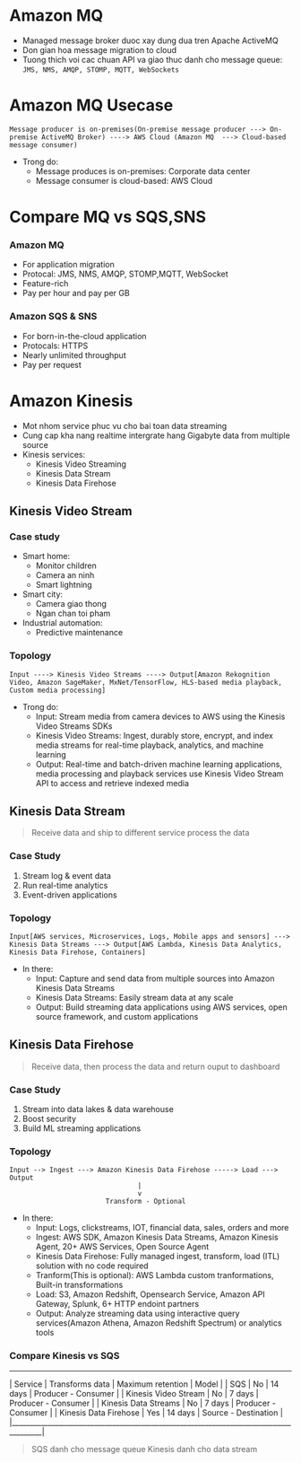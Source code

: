 # Amazon MQ
- Managed message broker duoc xay dung dua tren Apache ActiveMQ
- Don gian hoa message migration to cloud
- Tuong thich voi cac chuan API va giao thuc danh cho message queue: `JMS, NMS, AMQP, STOMP, MQTT, WebSockets`

# Amazon MQ Usecase
```
Message producer is on-premises(On-premise message producer ---> On-premise ActiveMQ Broker) ----> AWS Cloud (Amazon MQ  ---> Cloud-based message consumer)
```
- Trong do:
    + Message produces is on-premises: Corporate data center
    + Message consumer is cloud-based: AWS Cloud

# Compare MQ vs SQS,SNS
### Amazon MQ
- For application migration
- Protocal: JMS, NMS, AMQP, STOMP,MQTT, WebSocket
- Feature-rich
- Pay per hour and pay per GB
### Amazon SQS & SNS
- For born-in-the-cloud application
- Protocals: HTTPS
- Nearly unlimited throughput
- Pay per request

# Amazon Kinesis
- Mot nhom service phuc vu cho bai toan data streaming
- Cung cap kha nang realtime intergrate hang Gigabyte data from multiple source
- Kinesis services:
    + Kinesis Video Streaming
    + Kinesis Data Stream
    + Kinesis Data Firehose

## Kinesis Video Stream
### Case study
- Smart home:
    + Monitor children
    + Camera an ninh
    + Smart lightning
- Smart city:
    + Camera giao thong
    + Ngan chan toi pham
- Industrial automation:
    + Predictive maintenance
### Topology
```
Input ----> Kinesis Video Streams ----> Output[Amazon Rekognition Video, Amazon SageMaker, MxNet/TensorFlow, HLS-based media playback, Custom media processing]
```
- Trong do:
    + Input: Stream media from camera devices to AWS using the Kinesis Video Streams SDKs
    + Kinesis Video Streams: Ingest, durably store, encrypt, and index media streams for real-time playback, analytics, and machine learning
    + Output: Real-time and batch-driven machine learning applications, media processing and playback services use Kinesis Video Stream API to access and retrieve indexed media

## Kinesis Data Stream
>Receive data and ship to different service process the data

### Case Study
1. Stream log & event data
2. Run real-time analytics
3. Event-driven applications

### Topology
```
Input[AWS services, Microservices, Logs, Mobile apps and sensors] ---> Kinesis Data Streams ---> Output[AWS Lambda, Kinesis Data Analytics, Kinesis Data Firehose, Containers]
```
- In there:
    + Input: Capture and send data from multiple sources into Amazon Kinesis Data Streams
    + Kinesis Data Streams: Easily stream data at any scale
    + Output: Build streaming data applications using AWS services, open source framework, and custom applications

## Kinesis Data Firehose
>Receive data, then process the data and return ouput to dashboard

### Case Study
1. Stream into data lakes & data warehouse
2. Boost security
3. Build ML streaming applications

### Topology
```
Input --> Ingest ---> Amazon Kinesis Data Firehose -----> Load ---> Output
                                |
                                v
                        Transform - Optional
```
- In there:
    + Input: Logs, clickstreams, IOT, financial data, sales, orders and more
    + Ingest: AWS SDK, Amazon Kinesis Data Streams, Amazon Kinesis Agent, 20+ AWS Services, Open Source Agent
    + Kinesis Data Firehose: Fully managed ingest, transform, load (ITL) solution with no code required
    + Tranform(This is optional): AWS Lambda custom tranformations, Built-in transformations
    + Load: S3, Amazon Redshift, Opensearch Service, Amazon API Gateway, Splunk, 6+ HTTP endoint partners
    + Output: Analyze streaming data using interactive query services(Amazon Athena, Amazon Redshift Spectrum) or analytics tools

### Compare Kinesis vs SQS
________________________________________________________________________________________
|        Service          | Transforms data |  Maximum retention |        Model         |
|         SQS             |      No         |       14 days      | Producer - Consumer  |
| Kinesis Video Stream    |      No         |       7 days       | Producer - Consumer  |
| Kinesis Data Streams    |      No         |       7 days       | Producer - Consumer  |
| Kinesis Data Firehose   |      Yes        |      14 days       | Source - Destination |
|_______________________________________________________________________________________|

>SQS danh cho message queue
>Kinesis danh cho data stream